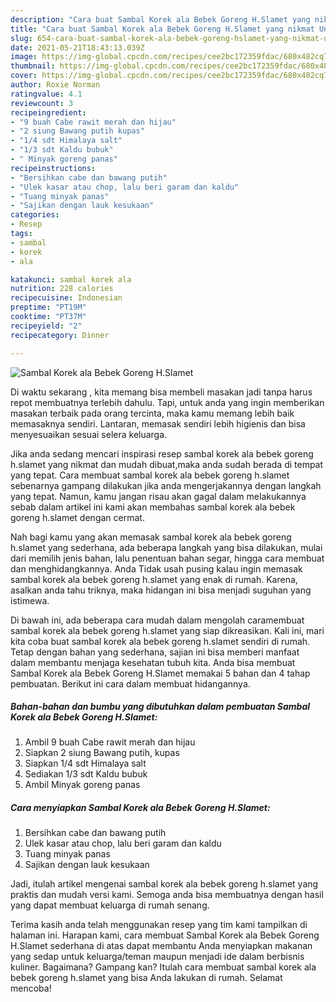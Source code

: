 ```yaml
---
description: "Cara buat Sambal Korek ala Bebek Goreng H.Slamet yang nikmat Untuk Jualan"
title: "Cara buat Sambal Korek ala Bebek Goreng H.Slamet yang nikmat Untuk Jualan"
slug: 654-cara-buat-sambal-korek-ala-bebek-goreng-hslamet-yang-nikmat-untuk-jualan
date: 2021-05-21T18:43:13.039Z
image: https://img-global.cpcdn.com/recipes/cee2bc172359fdac/680x482cq70/sambal-korek-ala-bebek-goreng-hslamet-foto-resep-utama.jpg
thumbnail: https://img-global.cpcdn.com/recipes/cee2bc172359fdac/680x482cq70/sambal-korek-ala-bebek-goreng-hslamet-foto-resep-utama.jpg
cover: https://img-global.cpcdn.com/recipes/cee2bc172359fdac/680x482cq70/sambal-korek-ala-bebek-goreng-hslamet-foto-resep-utama.jpg
author: Roxie Norman
ratingvalue: 4.1
reviewcount: 3
recipeingredient:
- "9 buah Cabe rawit merah dan hijau"
- "2 siung Bawang putih kupas"
- "1/4 sdt Himalaya salt"
- "1/3 sdt Kaldu bubuk"
- " Minyak goreng panas"
recipeinstructions:
- "Bersihkan cabe dan bawang putih"
- "Ulek kasar atau chop, lalu beri garam dan kaldu"
- "Tuang minyak panas"
- "Sajikan dengan lauk kesukaan"
categories:
- Resep
tags:
- sambal
- korek
- ala

katakunci: sambal korek ala 
nutrition: 228 calories
recipecuisine: Indonesian
preptime: "PT19M"
cooktime: "PT37M"
recipeyield: "2"
recipecategory: Dinner

---
```



![Sambal Korek ala Bebek Goreng H.Slamet](https://img-global.cpcdn.com/recipes/cee2bc172359fdac/680x482cq70/sambal-korek-ala-bebek-goreng-hslamet-foto-resep-utama.jpg)

Di waktu  sekarang , kita memang bisa membeli masakan jadi tanpa harus repot membuatnya terlebih dahulu. Tapi, untuk anda yang ingin memberikan masakan terbaik pada orang tercinta, maka kamu memang lebih baik memasaknya sendiri. Lantaran, memasak sendiri lebih higienis dan bisa menyesuaikan sesuai selera keluarga.

Jika anda sedang mencari inspirasi resep sambal korek ala bebek goreng h.slamet yang nikmat dan mudah dibuat,maka anda sudah berada di tempat yang tepat. Cara membuat sambal korek ala bebek goreng h.slamet  sebenarnya gampang dilakukan jika anda mengerjakannya dengan langkah yang tepat. Namun, kamu jangan risau akan gagal dalam melakukannya 
sebab dalam artikel ini kami akan membahas sambal korek ala bebek goreng h.slamet dengan cermat.  



Nah bagi kamu yang akan memasak sambal korek ala bebek goreng h.slamet yang sederhana, ada beberapa langkah yang bisa dilakukan, mulai dari memilih jenis bahan, lalu penentuan bahan segar, hingga cara membuat dan menghidangkannya. Anda Tidak usah pusing kalau ingin memasak sambal korek ala bebek goreng h.slamet yang enak di rumah. Karena, asalkan anda  tahu triknya, maka hidangan ini bisa menjadi suguhan yang istimewa.

Di bawah ini, ada beberapa cara mudah dalam mengolah caramembuat sambal korek ala bebek goreng h.slamet yang siap dikreasikan. Kali ini, mari kita coba buat sambal korek ala bebek goreng h.slamet sendiri di rumah. Tetap dengan bahan yang sederhana, sajian ini bisa memberi manfaat dalam membantu menjaga kesehatan tubuh kita. Anda bisa membuat Sambal Korek ala Bebek Goreng H.Slamet memakai 5 bahan dan 4 tahap pembuatan. Berikut ini cara dalam membuat hidangannya.

<!--inarticleads1-->

##### Bahan-bahan dan bumbu yang dibutuhkan dalam pembuatan Sambal Korek ala Bebek Goreng H.Slamet:

1. Ambil 9 buah Cabe rawit merah dan hijau
1. Siapkan 2 siung Bawang putih, kupas
1. Siapkan 1/4 sdt Himalaya salt
1. Sediakan 1/3 sdt Kaldu bubuk
1. Ambil  Minyak goreng panas




<!--inarticleads2-->

##### Cara menyiapkan Sambal Korek ala Bebek Goreng H.Slamet:

1. Bersihkan cabe dan bawang putih
1. Ulek kasar atau chop, lalu beri garam dan kaldu
1. Tuang minyak panas
1. Sajikan dengan lauk kesukaan




Jadi, itulah artikel mengenai  sambal korek ala bebek goreng h.slamet  yang praktis dan mudah versi kami. Semoga anda bisa membuatnya dengan hasil yang dapat membuat keluarga di rumah senang. 

Terima kasih anda telah menggunakan resep yang tim kami tampilkan di halaman ini. Harapan kami, cara membuat  Sambal Korek ala Bebek Goreng H.Slamet sederhana di atas dapat membantu Anda menyiapkan makanan yang sedap untuk keluarga/teman maupun menjadi ide dalam berbisnis kuliner. Bagaimana? Gampang kan? Itulah cara membuat sambal korek ala bebek goreng h.slamet yang bisa Anda lakukan di rumah. Selamat mencoba!

